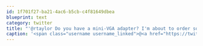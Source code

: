 ```yaml
---
id: 1f701f27-ba21-4ac6-b5cb-c4f81649dbea
blueprint: text
category: twitter
title: "'@rtaylor Do you have a mini-VGA adapter? I'm about to order some stuff from monoprice and they are 2.99"
caption: '<span class="username username_linked">@<a href="https://twitter.com/rtaylor" title="Elon Musk">rtaylor</a></span> Do you have a mini-VGA adapter? I''m about to order some stuff from monoprice and they are 2.99'
---
```

